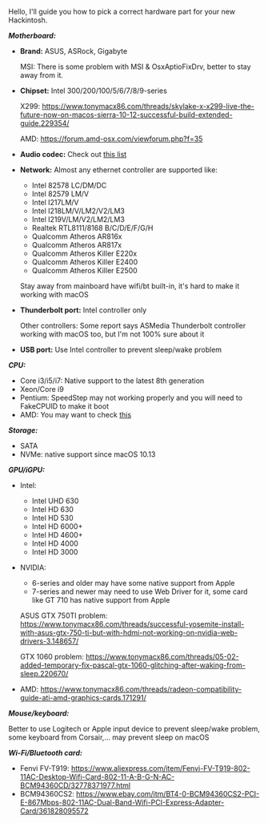Hello, I'll guide you how to pick a correct hardware part for your new Hackintosh.

***Motherboard:***

- **Brand:** ASUS, ASRock, Gigabyte

  MSI: There is some problem with MSI & OsxAptioFixDrv, better to stay away from it.

- **Chipset:** Intel 300/200/100/5/6/7/8/9-series

  X299: https://www.tonymacx86.com/threads/skylake-x-x299-live-the-future-now-on-macos-sierra-10-12-successful-build-extended-guide.229354/

  AMD: https://forum.amd-osx.com/viewforum.php?f=35

- **Audio codec:** Check out [this list](https://github.com/vit9696/AppleALC/wiki/Supported-codecs)

- **Network:** Almost any ethernet controller are supported like: 

  - Intel 82578 LC/DM/DC
  - Intel 82579 LM/V
  - Intel I217LM/V
  - Intel I218LM/V/LM2/V2/LM3
  - Intel I219V/LM/V2/LM2/LM3
  - Realtek RTL8111/8168 B/C/D/E/F/G/H
  - Qualcomm Atheros AR816x
  - Qualcomm Atheros AR817x
  - Qualcomm Atheros Killer E220x
  - Qualcomm Atheros Killer E2400
  - Qualcomm Atheros Killer E2500

  Stay away from mainboard have wifi/bt built-in, it's hard to make it working with macOS

- **Thunderbolt port:** Intel controller only

  Other controllers: Some report says ASMedia Thunderbolt controller working with macOS too, but I'm not 100% sure about it

- **USB port:** Use Intel controller to prevent sleep/wake problem


***CPU:***

- Core i3/i5/i7: Native support to the latest 8th generation
- Xeon/Core i9
- Pentium: SpeedStep may not working properly and you will need to FakeCPUID to make it boot
- AMD: You may want to check [this](https://forum.amd-osx.com/viewforum.php?f=35)


***Storage:***

- SATA
- NVMe: native support since macOS 10.13


***GPU/iGPU:***

- Intel:
  - Intel UHD 630
  - Intel HD 630
  - Intel HD 530
  - Intel HD 6000+
  - Intel HD 4600+
  - Intel HD 4000
  - Intel HD 3000

- NVIDIA:
  - 6-series and older may have some native support from Apple
  - 7-series and newer may need to use Web Driver for it, some card like GT 710 has native support from Apple

  ASUS GTX 750TI problem: https://www.tonymacx86.com/threads/successful-yosemite-install-with-asus-gtx-750-ti-but-with-hdmi-not-working-on-nvidia-web-drivers-3.148657/

  GTX 1060 problem: https://www.tonymacx86.com/threads/05-02-added-temporary-fix-pascal-gtx-1060-glitching-after-waking-from-sleep.220670/

- AMD: https://www.tonymacx86.com/threads/radeon-compatibility-guide-ati-amd-graphics-cards.171291/


***Mouse/keyboard:***

Better to use Logitech or Apple input device to prevent sleep/wake problem, some keyboard from Corsair,... may prevent sleep on macOS


***Wi-Fi/Bluetooth card:***

- Fenvi FV-T919: https://www.aliexpress.com/item/Fenvi-FV-T919-802-11AC-Desktop-Wifi-Card-802-11-A-B-G-N-AC-BCM94360CD/32778371977.html
- BCM94360CS2: https://www.ebay.com/itm/BT4-0-BCM94360CS2-PCI-E-867Mbps-802-11AC-Dual-Band-Wifi-PCI-Express-Adapter-Card/361828095572



